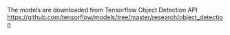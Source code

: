 The models are downloaded from Tensorflow Object Detection API
https://github.com/tensorflow/models/tree/master/research/object_detection

